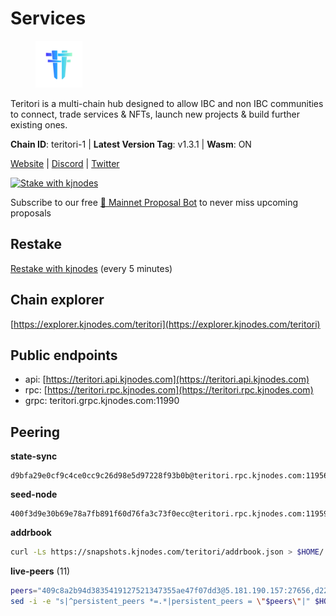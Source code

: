 # Services

<figure><img src="https://raw.githubusercontent.com/kj89/cosmos-images/main/logos/teritori.png" alt=""><figcaption></figcaption></figure>

Teritori is a multi-chain hub designed to allow IBC and non IBC communities  to connect, trade services & NFTs, launch new projects & build further existing ones.

**Chain ID**: teritori-1 | **Latest Version Tag**: v1.3.1 | **Wasm**: ON

[Website](https://teritori.com) | [Discord](https://discord.gg/teritori) | [Twitter](https://twitter.com/TeritoriNetwork)

[![Stake with kjnodes](https://i.ibb.co/cr44Q8j/button-stake-with-kjnodes.png)](https://restake.app/teritori/torivaloper184ln03hkpt75uhrrr26f66kvcqvf4yn4nc2xjm)

Subscribe to our free [🤖 Mainnet Proposal Bot](https://t.me/kjnodes_proposal_bot) to never miss upcoming proposals

## Restake

[Restake with kjnodes](https://restake.app/teritori/torivaloper184ln03hkpt75uhrrr26f66kvcqvf4yn4nc2xjm) (every 5 minutes)
## Chain explorer
[https://explorer.kjnodes.com/teritori](https://explorer.kjnodes.com/teritori)

## Public endpoints

* api: [https://teritori.api.kjnodes.com](https://teritori.api.kjnodes.com)
* rpc: [https://teritori.rpc.kjnodes.com](https://teritori.rpc.kjnodes.com)
* grpc: teritori.grpc.kjnodes.com:11990

## Peering

**state-sync**

```text
d9bfa29e0cf9c4ce0cc9c26d98e5d97228f93b0b@teritori.rpc.kjnodes.com:11956
```

**seed-node**

```text
400f3d9e30b69e78a7fb891f60d76fa3c73f0ecc@teritori.rpc.kjnodes.com:11959
```

**addrbook**
```bash
curl -Ls https://snapshots.kjnodes.com/teritori/addrbook.json > $HOME/.teritorid/config/addrbook.json
```

**live-peers** (11)
```bash
peers="409c8a2b94d3835419127521347355ae47f07dd3@5.181.190.157:27656,d2247f7b919f0781c90ee61958d7044665a22d38@169.155.44.201:26656,992b8ab3e7b0ff4025be3082a3bf72107580bd49@65.109.106.172:36656,0e189bbc6db606a14950a0e59641b798a255c3c8@65.109.37.154:3000,43da931d00da102c002e0a227de7258b8fb1871a@144.126.135.53:26656,3bd3a20d7c8a26a20927289a7a6bffecf71de53e@51.81.155.97:10856,d40face481bc00a617d9a29c39be412a776e28c2@116.202.36.240:10656,88a407d4749e1ccbb630f98ca44f304744d97864@38.242.141.168:26656,45f2d4f8ed2ef8d71a257cdeed27123f5fe3bef4@141.94.109.71:10356,04fca92ca1dddd2f006bcb9fc2f6e6567c8c46c3@51.89.40.85:27656,d9bfa29e0cf9c4ce0cc9c26d98e5d97228f93b0b@65.109.88.38:11956"
sed -i -e "s|^persistent_peers *=.*|persistent_peers = \"$peers\"|" $HOME/.teritorid/config/config.toml
```
